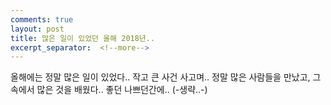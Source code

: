 ```yaml
---
comments: true
layout: post
title: 많은 일이 있었던 올해 2018년..
excerpt_separator:  <!--more-->
---
```


올해에는 정말 많은 일이 있었다.. 작고 큰 사건 사고며..
정말 많은 사람들을 만났고, 그 속에서 많은 것을 배웠다.. 좋던 나쁘던간에.. (-생략..-)
